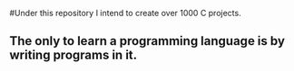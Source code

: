 #Under this repository I intend to create over 1000 C projects. 
## The only to learn a programming language is by writing programs in it. 

